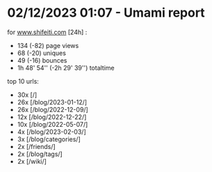 # 02/12/2023 01:07 - Umami report
for www.shifeiti.com [24h] :

 - 134 (-82) page views
 - 68 (-20) uniques
 - 49 (-16) bounces
 - 1h 48' 54'' (-2h 29' 39'') totaltime


top 10 urls:
 - 30x [/]
 - 26x [/blog/2023-01-12/]
 - 26x [/blog/2022-12-09/]
 - 12x [/blog/2022-12-22/]
 - 10x [/blog/2022-05-07/]
 - 4x [/blog/2023-02-03/]
 - 3x [/blog/categories/]
 - 2x [/friends/]
 - 2x [/blog/tags/]
 - 2x [/wiki/]


